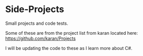 # Side-Projects
Small projects and code tests.

Some of these are from the project list from karan located here:
https://github.com/karan/Projects

I will be updating the code to these as I learn more about C#.
